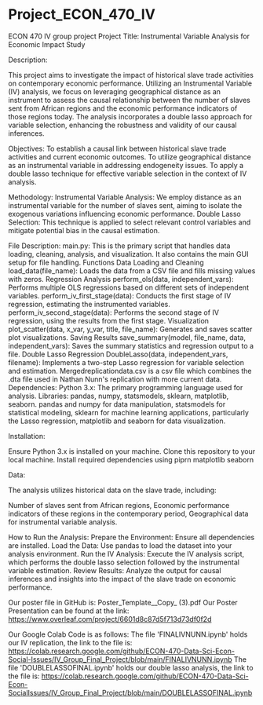 # Project_ECON_470_IV
ECON 470 IV group project
Project Title: Instrumental Variable Analysis for Economic Impact Study

Description:

This
 project aims to investigate the impact of historical slave trade activities on contemporary economic performance. Utilizing an Instrumental Variable (IV) analysis, we focus on leveraging geographical distance as an instrument to assess the causal relationship
 between the number of slaves sent from African regions and the economic performance indicators of those regions today. The analysis incorporates a double lasso approach for variable selection, enhancing the robustness and validity of our causal inferences.



Objectives:
To establish a causal link between historical slave trade activities and current economic outcomes.
To utilize geographical distance as an instrumental variable in addressing endogeneity issues.
To apply a double lasso technique for effective variable selection in the context of IV analysis.

Methodology:
Instrumental Variable Analysis: We employ distance as an instrumental variable for the number of slaves sent, aiming to isolate the exogenous variations influencing economic performance.
Double Lasso Selection: This technique is applied to select relevant control variables and mitigate potential bias in the causal estimation.

File Description:
main.py: This is the primary script that handles data loading, cleaning, analysis, and visualization. It also contains the main GUI setup for file handling.
Functions
Data Loading and Cleaning
load_data(file_name): Loads the data from a CSV file and fills missing values with zeros.
Regression Analysis
perform_ols(data, independent_vars): Performs multiple OLS regressions based on different sets of independent variables.
perform_iv_first_stage(data): Conducts the first stage of IV regression, estimating the instrumented variables.
perform_iv_second_stage(data): Performs the second stage of IV regression, using the results from the first stage.
Visualization
plot_scatter(data, x_var, y_var, title, file_name): Generates and saves scatter plot visualizations.
Saving Results
save_summary(model, file_name, data, independent_vars): Saves the summary statistics and regression output to a file.
Double Lasso Regression
DoubleLasso(data, independent_vars, filename): Implements a two-step Lasso regression for variable selection and estimation.
Mergedreplicationdata.csv is a csv file which combines the .dta file used in Nathan Nunn's replication with more current data.
Dependencies:
Python 3.x: The primary programming language used for analysis.
Libraries: pandas, numpy, statsmodels, sklearn, matplotlib, seaborn.
pandas and numpy for data manipulation,
statsmodels for statistical modeling,
sklearn for machine learning applications, particularly the Lasso regression,
matplotlib and seaborn for data visualization.

Installation:

Ensure
 Python 3.x is installed on your machine. Clone this repository to your local machine. Install required dependencies using piprn
 matplotlib seaborn 


Data:

The analysis utilizes historical data on the slave trade, including:

Number of slaves sent from African regions,
Economic performance indicators of these regions in the contemporary period,
Geographical data for instrumental variable analysis.

How to Run the Analysis:
Prepare the Environment: Ensure all dependencies are installed.
Load the Data: Use pandas to load the dataset into your analysis environment.
Run the IV Analysis: Execute the IV analysis script, which performs the double lasso selection followed by the instrumental variable estimation.
Review Results: Analyze the output for causal inferences and insights into the impact of the slave trade on economic performance.

Our poster file in GitHub is: Poster_Template__Copy_ (3).pdf Our Poster Presentation can be found at the link: https://www.overleaf.com/project/6601d8c87d5f713d73df0f2d

Our Google Colab Code is as follows: The file 'FINALIVNUNN.ipynb' holds our IV replication, the link to the file is: https://colab.research.google.com/github/ECON-470-Data-Sci-Econ-Social-Issues/IV_Group_Final_Project/blob/main/FINALIVNUNN.ipynb The file 'DOUBLELASSOFINAL.ipynb' holds our double lasso analysis, the link to the file is: https://colab.research.google.com/github/ECON-470-Data-Sci-Econ-SocialIssues/IV_Group_Final_Project/blob/main/DOUBLELASSOFINAL.ipynb


